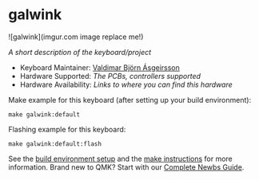 # galwink

![galwink](imgur.com image replace me!)

*A short description of the keyboard/project*

* Keyboard Maintainer: [Valdimar Björn Ásgeirsson](https://github.com/yourusername)
* Hardware Supported: *The PCBs, controllers supported*
* Hardware Availability: *Links to where you can find this hardware*

Make example for this keyboard (after setting up your build environment):

    make galwink:default

Flashing example for this keyboard:

    make galwink:default:flash

See the [build environment setup](https://docs.qmk.fm/#/getting_started_build_tools) and the [make instructions](https://docs.qmk.fm/#/getting_started_make_guide) for more information. Brand new to QMK? Start with our [Complete Newbs Guide](https://docs.qmk.fm/#/newbs).
